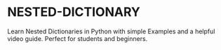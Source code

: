 # NESTED-DICTIONARY
Learn Nested Dictionaries in Python with simple Examples and a helpful video guide. Perfect for students and beginners.
